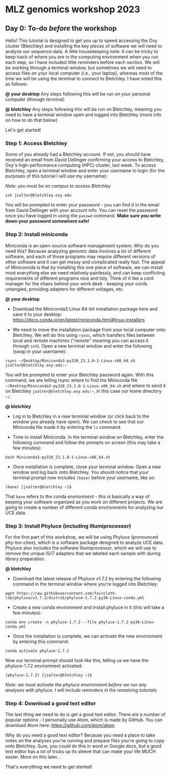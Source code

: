 # MLZ genomics workshop 2023

## Day 0: To-do *before* the workshop

Hello! This tutorial is designed to get you up to speed accessing the Oxy cluster (Bletchley) and installing the key pieces of software we will need to analyze our sequence data. A little housekeeping note: it can be tricky to keep track of where you are in the computing environment when you run each step, so I have included little reminders before each section. We will be working through a terminal window, but sometimes we will need to access files on your local computer (i.e., your laptop), whereas most of the time we will be using the terminal to connect to Bletchley. I have noted this as follows:

**@ your desktop**
Any steps following this will be run on your personal computer (through terminal)

**@ bletchley**
Any steps following this will be run on Bletchley, meaning you need to have a terminal window open and logged into Bletchley (more info on how to do that below)

Let's get started!

### Step 1: Access Bletchley

Some of you already had a Bletchley account. If not, you should  have received an email from David Dellinger confirming your access to Bletchley, Oxy's high-performance computing (HPC) cluster, last week. To access Bletchley, open a terminal window and enter your username to login (for the purposes of this tutorial I will use my username):

*Note: you must be on campus to access Bletchley*

```
ssh jsalter@bletchley.oxy.edu
```

You will be prompted to enter your password - you can find it in the email from David Dellinger with your account info. You can reset the password once you have logged in using the `passwd` command. **Make sure you write down your password somewhere safe!**

### Step 2: Install miniconda

Miniconda is an open-source software management system. Why do you need this? Because analyzing genomic data involves a *lot* of different software, and each of those programs may require different versions of other software and it can get messy and complicated really fast. The appeal of Miniconnda is that by installing this one piece of software, we can install most everything else we need relatively painlessly, and can keep conflicting requirements of different programs nice and tidy. Think of it like a cord manager for the chaos behind your work desk - keeping your cords untangled, providing adapters for different voltages, etc.

**@ your desktop**

* Download the Miniconda3 Linux 64-bit installation package here and save it to your desktop: https://docs.conda.io/en/latest/miniconda.html#linux-installers

* We need to move the installation package from your local computer onto Bletchley. We will do this using `rysnc`, which transfers files between local and remote machines ("remote" meaning you can access it through `ssh`). Open a new terminal window and enter the following (swap in your username):

```
rsync ~/Desktop/Miniconda3-py310_23.1.0-1-Linux-x86_64.sh jsalter@bletchley.oxy.edu:~
```

You will be prompted to enter your Bletchley password again. With this command, we are telling rsync where to find the Miniconda file `~/Desktop/Miniconda3-py310_23.1.0-1-Linux-x86_64.sh` and where to send it on Bletchley `jsalter@bletchley.oxy.edu:~`, in this case our home directory `~/`.

**@ bletchley**

* Log in to Bletchley in a new terminal window (or click back to the window you already have open). We can check to see that our Miniconda file made it by entering the `ls` command.

* Time to install Miniconda. In the terminal window on Bletchley, enter the following command and follow the prompts on screen (this may take a few minutes):

```
bash Miniconda3-py310_23.1.0-1-Linux-x86_64.sh
```

* Once installation is complete, close your terminal window. Open a new window and log back onto Bletchley. You should notice that your terminal prompt now includes `(base)` before your username, like so:

```
(base) [jsalter@bletchley ~]$
```

That `base` refers to the conda *environment* - this is basically a way of keeping your software organized as you work on different projects. We are going to create a number of different conda environments for analyzing our UCE data.

### Step 3: Install Phyluce (including Illumiprocessor)

For the first part of this workshop, we will be using Phyluce (pronounced *phy-loo-chee*), which is a software package designed to analyze UCE data. Phyluce also includes the software Illumiprocessor, which we will use to remove the unique i5/i7 adapters that we labeled each sample with during library preparation.

**@ bletchley**

* Download the latest release of Phyluce v1.7.2 by entering the following command in the terminal window where you're logged into Bletchley:

```
wget https://raw.githubusercontent.com/faircloth-lab/phyluce/v1.7.2/distrib/phyluce-1.7.2-py36-Linux-conda.yml
```

* Create a new conda environment and install phyluce in it (this will take a few minutes):

```
conda env create -n phyluce-1.7.2 --file phyluce-1.7.2-py36-Linux-conda.yml
```

* Once the installation is complete, we can activate the new environment by entering this command:

```
conda activate phyluce-1.7.2
```

Now our terminal prompt should look like this, telling us we have the phyluce-1.7.2 environment activated:

```
(phyluce-1.7.2) [jsalter@bletchley ~]$
```

*Note: we must activate the phyluce environment before we run any analyses with phyluce. I will include reminders in the remaining tutorials.*

### Step 4: Download a good text editor

The last thing we need to do is get a good text editor. There are a number of popular options - I personally use Atom, which is made by GitHub. You can download Atom here: https://github.com/atom/atom.

Why do you need a good text editor? Because you need a place to take notes on the analyses you're running and prepare files you're going to copy onto Bletchley. Sure, you *could* do this in word or Google docs, but a good text editor has a lot of tricks up its sleeve that can make your life MUCH easier. More on this later...

That's everything we need to get started!
